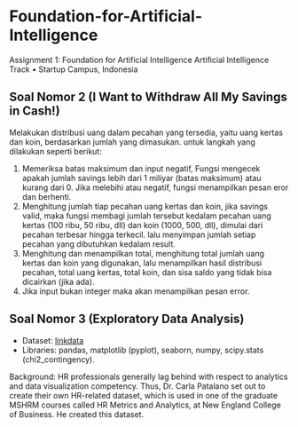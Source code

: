 # Foundation-for-Artificial-Intelligence

Assignment 1: Foundation for Artificial Intelligence Artificial Intelligence Track • Startup Campus, Indonesia

## Soal Nomor 2 (I Want to Withdraw All My Savings in Cash!)
Melakukan distribusi uang dalam pecahan yang tersedia, yaitu uang kertas dan koin, berdasarkan jumlah yang dimasukan.
untuk langkah yang dilakukan seperti berikut:
1. Memeriksa batas maksimum dan input negatif, Fungsi mengecek apakah jumlah savings lebih dari 1 miliyar (batas maksimum) atau kurang dari 0. Jika melebihi atau negatif, fungsi menampilkan pesan eror dan berhenti.
2. Menghitung jumlah tiap pecahan uang kertas dan koin, jika savings valid, maka fungsi membagi jumlah tersebut kedalam pecahan uang kertas (100 ribu, 50 ribu, dll) dan koin (1000, 500, dll), dimulai dari pecahan terbesar hingga terkecil. lalu menyimpan jumlah setiap pecahan yang dibutuhkan kedalam result.
3. Menghitung dan menampilkan total, menghitung total jumlah uang kertas dan koin yang digunakan, lalu menampilkan hasil distribusi pecahan, total uang kertas, total koin, dan sisa saldo yang tidak bisa dicairkan (jika ada).
4. Jika input bukan integer maka akan menampilkan pesan error.


## Soal Nomor 3 (Exploratory Data Analysis)
- Dataset: [linkdata](https://raw.githubusercontent.com/Rietaros/kampus_merdeka/main/HRDataset_v14.csv)
- Libraries: pandas, matplotlib (pyplot), seaborn, numpy, scipy.stats (chi2_contingency).


Background:
HR professionals generally lag behind with respect to analytics and data visualization competency. Thus, Dr. Carla Patalano set out to create their own HR-related dataset, which is used in one of the graduate MSHRM courses called HR Metrics and Analytics, at New England College of Business. He created this dataset.
